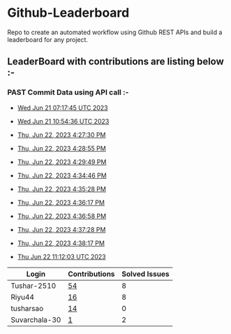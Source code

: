 # Github-Leaderboard
Repo to create an automated workflow using Github REST APIs and build a leaderboard for any project.
## LeaderBoard with contributions are listing below :-

### PAST Commit Data using API call :-

- [Wed Jun 21 07:17:45 UTC 2023](https://us-central1-js-capstone-backend.cloudfunctions.net/api/games/w3gWzPTEz9CNcASsKu1C/scores/)

- [Wed Jun 21 10:54:36 UTC 2023](https://us-central1-js-capstone-backend.cloudfunctions.net/api/games/iBBQCsAljTvrBQFuOb3u/scores/)

- [Thu, Jun 22, 2023  4:27:30 PM](https://us-central1-js-capstone-backend.cloudfunctions.net/api/games/kGBgbznhHxERHAqguLIo/scores/)
- [Thu, Jun 22, 2023  4:28:55 PM](https://us-central1-js-capstone-backend.cloudfunctions.net/api/games/9XXuvv9jkn8pyJF6eq62/scores/)
- [Thu, Jun 22, 2023  4:29:49 PM](https://us-central1-js-capstone-backend.cloudfunctions.net/api/games/qg88ZRsfYT72UT2OSk1m/scores/)
- [Thu, Jun 22, 2023  4:34:46 PM](https://us-central1-js-capstone-backend.cloudfunctions.net/api/games/AjoFRjk2mevpJgAZJrN6/scores/)
- [Thu, Jun 22, 2023  4:35:28 PM](https://us-central1-js-capstone-backend.cloudfunctions.net/api/games/FGm76ySQH5ymwvlet25c/scores/)
- [Thu, Jun 22, 2023  4:36:17 PM](https://us-central1-js-capstone-backend.cloudfunctions.net/api/games/hKvRCClKYaKKJYqi1Qwl/scores/)
- [Thu, Jun 22, 2023  4:36:58 PM](https://us-central1-js-capstone-backend.cloudfunctions.net/api/games/ghLCiF86FTSL0hA4GKjG/scores/)
- [Thu, Jun 22, 2023  4:37:28 PM](https://us-central1-js-capstone-backend.cloudfunctions.net/api/games/ShAwl1gYHnhUYEPbQHli/scores/)
- [Thu, Jun 22, 2023  4:38:17 PM](https://us-central1-js-capstone-backend.cloudfunctions.net/api/games/i4HGmWBi8OEspHOrj4Lj/scores/)
- [Thu Jun 22 11:12:03 UTC 2023](https://us-central1-js-capstone-backend.cloudfunctions.net/api/games/RrdH1lKMAcjx8Fxp8u3T/scores/)
<!--START_TABLE-->
| Login        | Contributions | Solved Issues |
| ------------ | ------------- | ------------- |
| Tushar-2510 | [54](https://github.com/Sopra-Banking-Software-Interns/Github-Leaderboard/commits?author=Tushar-2510) | 8 |
| Riyu44 | [16](https://github.com/Sopra-Banking-Software-Interns/Github-Leaderboard/commits?author=Riyu44) | 8 |
| tusharsao | [14](https://github.com/Sopra-Banking-Software-Interns/Github-Leaderboard/commits?author=tusharsao) | 0 |
| Suvarchala-30 | [1](https://github.com/Sopra-Banking-Software-Interns/Github-Leaderboard/commits?author=Suvarchala-30) | 2 |
<!--END_TABLE-->
